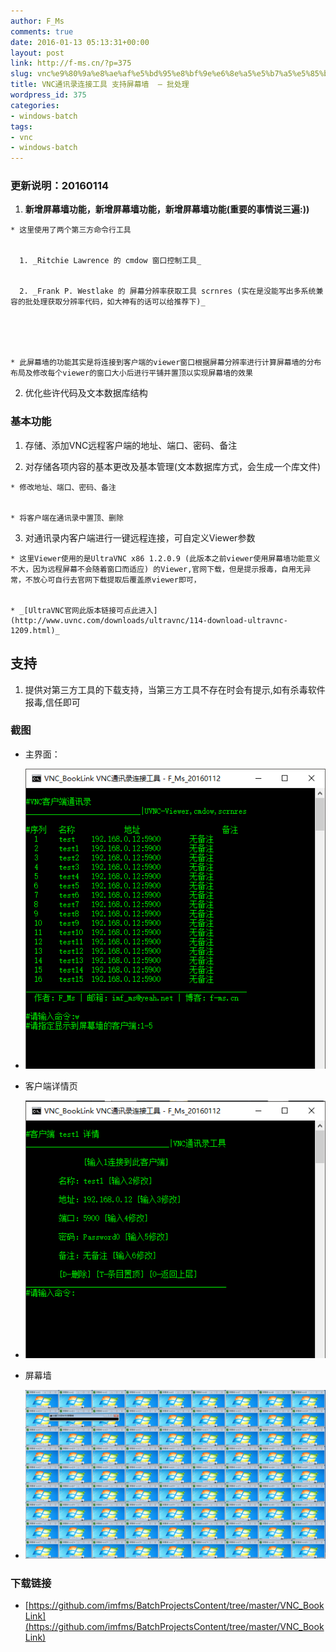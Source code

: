 ```yaml
---
author: F_Ms
comments: true
date: 2016-01-13 05:13:31+00:00
layout: post
link: http://f-ms.cn/?p=375
slug: vnc%e9%80%9a%e8%ae%af%e5%bd%95%e8%bf%9e%e6%8e%a5%e5%b7%a5%e5%85%b7-%e6%94%af%e6%8c%81%e5%b1%8f%e5%b9%95%e5%a2%99-%e6%89%b9%e5%a4%84%e7%90%86
title: VNC通讯录连接工具 支持屏幕墙  – 批处理
wordpress_id: 375
categories:
- windows-batch
tags:
- vnc
- windows-batch
---
```


### 更新说明：20160114





	
  1. **新增屏幕墙功能，新增屏幕墙功能，新增屏幕墙功能(重要的事情说三遍:))**

	
    * 这里使用了两个第三方命令行工具

	
      1. _Ritchie Lawrence 的 cmdow 窗口控制工具_

	
      2. _Frank P. Westlake 的 屏幕分辨率获取工具 scrnres (实在是没能写出多系统兼容的批处理获取分辨率代码，如大神有的话可以给推荐下)_




	
    * 此屏幕墙的功能其实是将连接到客户端的viewer窗口根据屏幕分辨率进行计算屏幕墙的分布布局及修改每个viewer的窗口大小后进行平铺并置顶以实现屏幕墙的效果




	
  2. 优化些许代码及文本数据库结构




### 基本功能





	
  1. 存储、添加VNC远程客户端的地址、端口、密码、备注

	
  2. 对存储各项内容的基本更改及基本管理(文本数据库方式，会生成一个库文件)

	
    * 修改地址、端口、密码、备注

	
    * 将客户端在通讯录中置顶、删除




	
  3. 对通讯录内客户端进行一键远程连接，可自定义Viewer参数

	
    * 这里Viewer使用的是UltraVNC x86 1.2.0.9 (此版本之前viewer使用屏幕墙功能意义不大，因为远程屏幕不会随着窗口而适应) 的Viewer,官网下载，但是提示报毒，自用无异常，不放心可自行去官网下载提取后覆盖原viewer即可，

	
    * _[UltraVNC官网此版本链接可点此进入](http://www.uvnc.com/downloads/ultravnc/114-download-ultravnc-1209.html)_


## 支持





	
  1. 提供对第三方工具的下载支持，当第三方工具不存在时会有提示,如有杀毒软件报毒,信任即可




### 截图





	
  * 主界面：

	
  * ![01](/img/post/wp/2016/01/01.png)

	
  * 客户端详情页

	
  * ![02](/img/post/wp/2016/01/02.png)

	
  * 屏幕墙

	
  * ![000](/img/post/wp/2016/01/000.png)




### 下载链接

  * [https://github.com/imfms/BatchProjectsContent/tree/master/VNC_BookLink](https://github.com/imfms/BatchProjectsContent/tree/master/VNC_BookLink)
